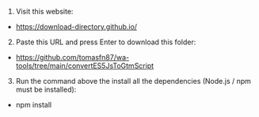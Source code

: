 1) Visit this website:<br>
- https://download-directory.github.io/

2) Paste this URL and press Enter to download this folder:<br>
- https://github.com/tomasfn87/wa-tools/tree/main/convertES5JsToGtmScript

3) Run the command above the install all the dependencies (Node.js / npm must be installed):<br>
- npm install

